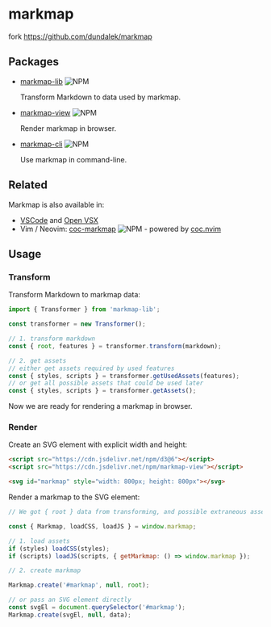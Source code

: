 # markmap

fork https://github.com/dundalek/markmap

## Packages

- [markmap-lib](https://github.com/gera2ld/markmap/tree/master/packages/markmap-lib)
  ![NPM](https://img.shields.io/npm/v/markmap-lib.svg)

  Transform Markdown to data used by markmap.

- [markmap-view](https://github.com/gera2ld/markmap/tree/master/packages/markmap-view)
  ![NPM](https://img.shields.io/npm/v/markmap-view.svg)

  Render markmap in browser.

- [markmap-cli](https://github.com/gera2ld/markmap/tree/master/packages/markmap-cli)
  ![NPM](https://img.shields.io/npm/v/markmap-cli.svg)

  Use markmap in command-line.

## Related

Markmap is also available in:

- [VSCode](https://marketplace.visualstudio.com/items?itemName=gera2ld.markmap-vscode) and [Open VSX](https://open-vsx.org/extension/gera2ld/markmap-vscode)
- Vim / Neovim: [coc-markmap](https://github.com/gera2ld/coc-markmap) ![NPM](https://img.shields.io/npm/v/coc-markmap.svg) - powered by [coc.nvim](https://github.com/neoclide/coc.nvim)


## Usage

### Transform

Transform Markdown to markmap data:

```js
import { Transformer } from 'markmap-lib';

const transformer = new Transformer();

// 1. transform markdown
const { root, features } = transformer.transform(markdown);

// 2. get assets
// either get assets required by used features
const { styles, scripts } = transformer.getUsedAssets(features);
// or get all possible assets that could be used later
const { styles, scripts } = transformer.getAssets();
```

Now we are ready for rendering a markmap in browser.

### Render

Create an SVG element with explicit width and height:

```html
<script src="https://cdn.jsdelivr.net/npm/d3@6"></script>
<script src="https://cdn.jsdelivr.net/npm/markmap-view"></script>

<svg id="markmap" style="width: 800px; height: 800px"></svg>
```

Render a markmap to the SVG element:

```js
// We got { root } data from transforming, and possible extraneous assets { styles, scripts }.

const { Markmap, loadCSS, loadJS } = window.markmap;

// 1. load assets
if (styles) loadCSS(styles);
if (scripts) loadJS(scripts, { getMarkmap: () => window.markmap });

// 2. create markmap

Markmap.create('#markmap', null, root);

// or pass an SVG element directly
const svgEl = document.querySelector('#markmap');
Markmap.create(svgEl, null, data);
```
